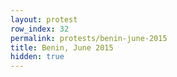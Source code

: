 ```yaml
---
layout: protest
row_index: 32
permalink: protests/benin-june-2015
title: Benin, June 2015
hidden: true
---
```

